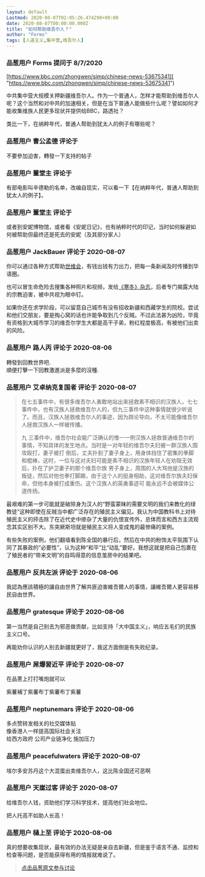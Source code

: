 ```yaml
---
layout: default
Lastmod: 2020-08-07T02:05:26.474290+00:00
date: 2020-08-07T00:00:00.000Z
title: "如何帮助维吾尔人？"
author: "Forms"
tags: [人道主义,集中营,维吾尔人]
---
```



### 品葱用户 **Forms** 提问于 8/7/2020
    
[https://www.bbc.com/zhongwen/simp/chinese-news-53675341]( "https://www.bbc.com/zhongwen/simp/chinese-news-53675341")  
  
中共集中营大规模关押新疆维吾尔人。作为一个普通人，怎样才能帮助到维吾尔人呢？这个当然和对中共的加速相关，但是在当下普通人能做些什么呢？譬如如何才能收集维族人民更多现状并提供给BBC，路透社？  
  
类比一下，在纳粹年代，普通人帮助到犹太人的例子有哪些呢？
    
                

### 品葱用户 **曹公孟德** 评论于 
        
不要參加迫害，轉發一下支持的帖子
        
                

### 品葱用户 **董堂主** 评论于 
        
有部电影叫辛德勒的名单，改编自现实，可以看一下【在纳粹年代，普通人帮助到犹太人的例子】。
        
                

### 品葱用户 **董堂主** 评论于 
        
或者到安妮博物馆，或者看《安妮日记》，也有纳粹时代的印记，当时如何躲避如何被帮助但最终还是死去的安妮（及其部分家人）
        
                

### 品葱用户 **JackBauer** 评论于 2020-08-07
        
你可以通过各种方式帮助[世维会]( "https://www.uyghurcongress.org/en/")，有钱出钱有力出力，把每一条新闻及时传播到华语圈。  
  
也可以冒生命危险去搜集各种照片和视频，发给[《寒冬》杂志]( "https://bitterwinter.org/")，后者专门揭露大陆的宗教迫害，被中共视为眼中钉。  
  
如果你还在求学阶段，可以留意自己城市有没有招收新疆和西藏学生的院校。尝试和他们交朋友，要是掏心窝的话也许能争取到几个反贼。不过此法甚为凶险，毕竟有资格到大城市学习的维吾尔学生大都是高干子弟，粉红程度极高，有被他们出卖的风险。
        
                

### 品葱用户 **路人丙** 评论于 2020-08-06
        
轉發到回教世界吧.  
順便打擊一下回教激進派是多麼的沒種.
        
                

### 品葱用户 **艾卓纳克复国者** 评论于 2020-08-07
        
> 在七五事件中，有很多维吾尔人勇敢地站出来拯救素不相识的汉族人，七七事件中，也有汉族人拯救维吾尔人的，但九三事件中这种事情就很少听说了。而且，汉族人拯救维吾尔人的事迹，因为舆论导向，不太可能像维吾尔人拯救汉族人一样被传播。  
>   
> 九 三事件中，维吾尔社会能广泛确认的惟一一例汉族人拯救普通维吾尔的事情，不知具体的发生地点。当时是一对年轻的维吾尔夫妇被一群汉族人围攻殴打，妻子被打 倒后，丈夫扑到了妻子身上，用身体挡住了密集的拳脚和棍棒，这时，一位与这对夫妇可能是素不相识的汉族年轻人在劝阻无效后，扑在了护卫妻子的那个维吾尔族 男子身上，周围的人大骂他是汉族的叛徒，然后对他也拳打脚踢，由于这个人的挺身相助，这对维吾尔族夫妇保命，但他本身被打成重伤。这个汉族人的英勇事迹可 能永远不会被媒体公道传扬。

  
  
最艰难的第一步可能就是破除身为汉人的“野蛮蒙昧的需要文明的我们来教化的绿教徒”这种即使在反贼当中都广泛存在的殖民主义偏见。我认为中国教科书上对待殖民主义的抨击除了在近代史中掺杂了大量的仇恨宣传外，总体而言和西方主流观念其实区别不大。东突厥斯坦就是殖民主义将人变成鬼的最惨痛的案例。  
  
有些失败的案例，他们翻墙看到陈全国的暴行后，然后在中共的粉饰太平氛围下认同了其暴政的“必要性”，认为这种“和平”比“动乱”要好。我想这就是把自己包裹在了殖民者的“带来文明”的自鸣得意的信息茧房中的结果吧。
        
                

### 品葱用户 **反共左派** 评论于 2020-08-06
        
我認為應該積極的讓自由世界了解共匪迫害維吾爾人的事情，讓維吾爾人更容易移民自由世界。
        
                

### 品葱用户 **gratesque** 评论于 2020-08-06
        
第一当然是自己别去为邪恶做贡献，比如支持「大中国主义」，响应五毛们的民族主义口号。  
  
再能劝你认识的人别去新疆就更好了，我这方面倒是有失败纪录。
        
                

### 品葱用户 **屌爆習近平** 评论于 2020-08-07
        
在品蔥上打打嘴炮就可以  
  
  
  
  
  
  
  
紫薯補丁紫薯布丁紫薯布丁紫薯
        
                

### 品葱用户 **neptunemars** 评论于 2020-08-06
        
多点赞转发相关的社交媒体贴  
像香港人一样提高国际社会关注  
给西方政府 公司产业链净化 施加压力
        
                

### 品葱用户 **peacefulwaters** 评论于 2020-08-07
        
埃尔多安苏丹这个大混蛋出卖维吾尔人，这比陈全国还可恶啊
        
                

### 品葱用户 **天崖过客** 评论于 2020-08-07
        
给维吾尔人钱，资助他们学习科学技术，提高他们社会地位。  
  
把人托高不如助人长高！
        
                

### 品葱用户 **樋上至** 评论于 2020-08-06
        
真的想要收集现状，最有效的办法无疑是亲自去新疆，但是鉴于语言不通、监控和检查等问题，是否能获得有用的情报就难说了。
        
                





> [点击品葱原文参与讨论](https://pincong.rocks/question/29482)


